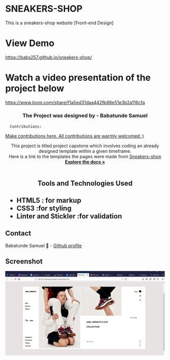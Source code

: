 # SNEAKERS-SHOP
This is a sneakers-shop website [Front-end Design]

# View Demo
 https://babs257.github.io/sneakers-shop/

# Watch a video presentation of the project below
https://www.loom.com/share/f1a5ed31daa442fb88e51e3b2a116cfa


<h3 align="center">The Project was designed by - Babatunde Samuel</h3>

      Contributions:
<a href="https://github.com/babs257/sneakers-shop/pull/2">Make contributions here. All contributions are warmly welcomed  :)</a>
<br/>

 <p align="center">
This project is titled project capstone which involves coding an already designed template within a given timeframe.</br>
     Here is a link to the templates the pages were made from <a href="https://www.behance.net/gallery/80392909/AXEL-ARIGATO-Website">Sneakers-shop</a>
   <br />
   <a href="https://github.com/babs257/sneakers-shop"><strong>Explore the docs »</strong></a>
   <br />
   <br />
 </p>
</p>
<h2 align="center">Tools and Technologies Used<h2>
 <ul>
  <li>HTML5 : for markup</li>
  <li>CSS3 :for styling</li>
  <li>Linter and Stickler :for validation</li>
 </ul>
<!-- TABLE OF CONTENTS -->

## Contact
Babatunde Samuel :man: - [Github profile](https://github.com/babs257)
<br>

## Screenshot

![User Page _ Mixin Social App - Google Chrome 07_11_2019 07_36_25 AM](https://github.com/babs257/sneakers-shop/blob/feature/images/screenshot.JPG)


